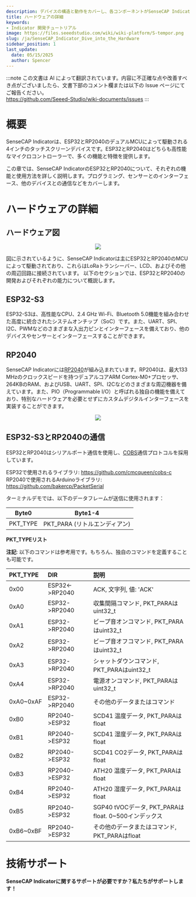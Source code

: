 ```yaml
---
description: デバイスの構造と動作をカバーし、各コンポーネントがSenseCAP Indicatorの全体的な機能にどのように貢献しているかを詳述します。
title: ハードウェアの詳細
keywords:
- Indicator 開発チュートリアル
image: https://files.seeedstudio.com/wiki/wiki-platform/S-tempor.png
slug: /ja/SenseCAP_Indicator_Dive_into_the_Hardware
sidebar_position: 1
last_update:
  date: 05/15/2025
  author: Spencer
---
```

:::note
この文書は AI によって翻訳されています。内容に不正確な点や改善すべき点がございましたら、文書下部のコメント欄または以下の Issue ページにてご報告ください。  
https://github.com/Seeed-Studio/wiki-documents/issues
:::

# **概要**

SenseCAP Indicatorは、ESP32とRP2040のデュアルMCUによって駆動される4インチのタッチスクリーンデバイスです。ESP32とRP2040はどちらも高性能なマイクロコントローラーで、多くの機能と特徴を提供します。

この章では、SenseCAP IndicatorのESP32とRP2040について、それぞれの機能と使用方法を詳しく説明します。プログラミング、センサーとのインターフェース、他のデバイスとの通信などをカバーします。

# **ハードウェアの詳細**

## **ハードウェア図**

<div align="center"><img width={800} src="https://files.seeedstudio.com/wiki/SenseCAP/SenseCAP_Indicator/SenseCAP_Indicator_6.png"/></div>

図に示されているように、SenseCAP Indicatorは主にESP32とRP2040のMCUによって駆動されており、これらはLoRaトランシーバー、LCD、およびその他の周辺回路に接続されています。
以下のセクションでは、ESP32とRP2040の開発およびそれぞれの能力について概説します。

## **ESP32-S3**

ESP32-S3は、高性能なCPU、2.4 GHz Wi-Fi、Bluetooth 5.0機能を組み合わせた高度に統合されたシステムオンチップ（SoC）です。また、UART、SPI、I2C、PWMなどのさまざまな入出力ピンとインターフェースを備えており、他のデバイスやセンサーとインターフェースすることができます。

## **RP2040**

SenseCAP Indicatorには[RP2040](https://www.seeedstudio.com/Raspberry-Pi-Pico-p-4832.html?)が組み込まれています。RP2040は、最大133 MHzのクロックスピードを持つデュアルコアARM Cortex-M0+プロセッサ、264KBのRAM、およびUSB、UART、SPI、I2Cなどのさまざまな周辺機器を備えています。また、PIO（Programmable I/O）と呼ばれる独自の機能を備えており、特別なハードウェアを必要とせずにカスタムデジタルインターフェースを実装することができます。

<div align="center"><img width={800} src="https://files.seeedstudio.com/wiki/SenseCAP/SenseCAP_Indicator/rppinout.png"/></div>

## **ESP32-S3とRP2040の通信**

ESP32とRP2040はシリアルポート通信を使用し、[COBS](http://www.stuartcheshire.org/papers/COBSforToN.pdf)通信プロトコルを採用しています。

ESP32で使用されるライブラリ: https://github.com/cmcqueen/cobs-c  
RP2040で使用されるArduinoライブラリ: https://github.com/bakercp/PacketSerial  

ターミナルデモでは、以下のデータフレームが送信に使用されます：

| Byte0    | Byte1-4          |
| -------- | ---------------- |
| PKT_TYPE | PKT_PARA (リトルエンディアン)  |

**PKT_TYPEリスト**

**注記**: 以下のコマンドは参考用です。もちろん、独自のコマンドを定義することも可能です。

| PKT_TYPE  | DIR	 | 説明  |
|:----------|:----------|:----------|
| 0x00    | ESP32<->RP2040    |   ACK, 文字列, 値: 'ACK'  |
| 0xA0    | ESP32->RP2040    |  収集間隔コマンド, PKT_PARAはuint32_t |
| 0xA1    | ESP32->RP2040    |  ビープ音オンコマンド, PKT_PARAはuint32_t   |
| 0xA2    | ESP32->RP2040    |  ビープ音オフコマンド, PKT_PARAはuint32_t  |
| 0xA3    | ESP32->RP2040    |  シャットダウンコマンド, PKT_PARAはuint32_t  |
| 0xA4    | ESP32->RP2040    |  電源オンコマンド, PKT_PARAはuint32_t  |
| 0xA0~0xAF  | ESP32->RP2040    |  その他のデータまたはコマンド   |
| 0xB0    | RP2040->ESP32    | SCD41 温度データ, PKT_PARAはfloat    |
| 0xB1    | RP2040->ESP32    | SCD41 湿度データ, PKT_PARAはfloat    |
| 0xB2    | RP2040->ESP32    | SCD41 CO2データ, PKT_PARAはfloat    |
| 0xB3    | RP2040->ESP32    | ATH20 温度データ, PKT_PARAはfloat    |
| 0xB4    | RP2040->ESP32    | ATH20 湿度データ, PKT_PARAはfloat    |
| 0xB5    | RP2040->ESP32    | SGP40 tVOCデータ, PKT_PARAはfloat. 0~500インデックス   |
| 0xB6~0xBF    | RP2040->ESP32    | その他のデータまたはコマンド, PKT_PARAはfloat    |

# **技術サポート**

**SenseCAP Indicatorに関するサポートが必要ですか？私たちがサポートします！**

<div class="button_tech_support_container">
<a href="https://discord.com/invite/QqMgVwHT3X" class="button_tech_support_sensecap"></a>
<a href="https://support.sensecapmx.com/portal/en/home" class="button_tech_support_sensecap3"></a>
</div>

<div class="button_tech_support_container">
<a href="mailto:support@sensecapmx.com" class="button_tech_support_sensecap2"></a>
<a href="https://github.com/Seeed-Studio/wiki-documents/discussions/69" class="button_discussion"></a>
</div>